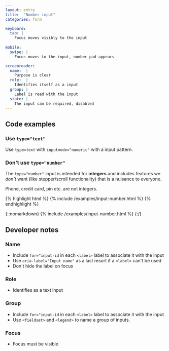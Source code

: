 ```yaml
---
layout: entry
title:  "Number input"
categories: form

keyboard:
  tab: |
    Focus moves visibly to the input
  
mobile:
  swipe: |
    Focus moves to the input, number pad appears

screenreader:
  name:  |
    Purpose is clear
  role:  |
    Identifies itself as a input
  group: |
    Label is read with the input
  state: |
    The input can be required, disabled
---
```


## Code examples

### Use `type="text"` 
Use `type=text` with `inputmode="numeric"` with a input pattern.

### Don't use `type="number"` 

The `type="number"` input is intended for **integers** and includes features we _don't_ want (like stepper/scroll functionality) that is a nuisance to everyone. 

Phone, credit card, pin etc. are not integers.

{% highlight html %}
{% include /examples/input-number.html %}
{% endhighlight %}

{::nomarkdown}
<example>
{% include /examples/input-number.html %}
</example>
{:/}

## Developer notes

### Name
- Include `for="input-id` in each `<label>` label to associate it with the input
- Use `aria-label="Input name"` as a last resort if a `<label>` can't be used
- Don't hide the label on focus

### Role
- Identifies as a text input


### Group
- Include `for="input-id` in each `<label>` label to associate it with the input
- Use `<fieldset>` and `<legend>` to name a group of inputs.

### Focus
- Focus must be visible